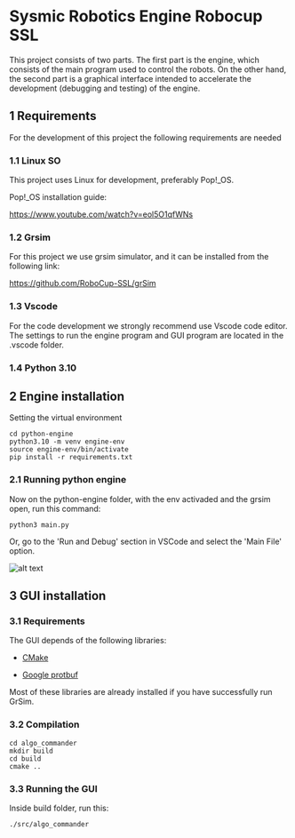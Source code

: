 # Sysmic Robotics Engine Robocup SSL

This project consists of two parts. The first part is the engine, which consists of the main program used to control the robots. On the other hand, the second part is a graphical interface intended to accelerate the development (debugging and testing) of the engine.

## 1 Requirements

For the development of this project the following requirements are needed 

### 1.1 Linux SO

This project uses Linux for development, preferably Pop!_OS.

Pop!_OS installation guide:

https://www.youtube.com/watch?v=eol5O1qfWNs

### 1.2 Grsim

For this project we use grsim simulator, and it can be installed from the following link:

https://github.com/RoboCup-SSL/grSim

### 1.3 Vscode

For the code development we strongly recommend use Vscode code editor. The settings to run the engine program and GUI program are located in the .vscode folder.

### 1.4 Python 3.10

## 2 Engine installation

Setting the virtual environment
```
cd python-engine
python3.10 -m venv engine-env
source engine-env/bin/activate
pip install -r requirements.txt
```

### 2.1 Running python engine

Now on the python-engine folder, with the env activaded and the grsim open, run this command:

```python3 main.py```

Or, go to the 'Run and Debug' section in VSCode and select the 'Main File' option.

![alt text](docs/imgs/runanddebug.png "Title")


## 3 GUI installation

### 3.1 Requirements

The GUI depends of the following libraries:

- [CMake](https://cmake.org/)

- [Google protbuf](https://github.com/protocolbuffers/protobuf)

Most of these libraries are already installed if you have successfully run GrSim. 

### 3.2 Compilation

```
cd algo_commander
mkdir build
cd build
cmake ..
```

### 3.3 Running the GUI

Inside build folder, run this:

```
./src/algo_commander
```








